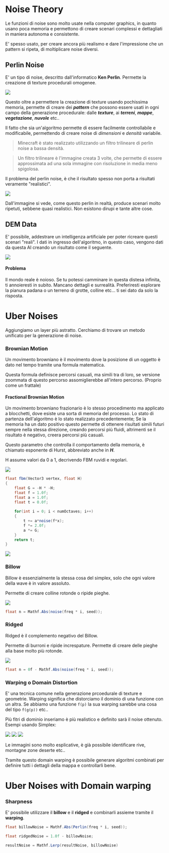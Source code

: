 # Noise Theory
Le funzioni di noise sono molto usate nella computer graphics, in quanto usano poca memoria e permettono di creare scenari complessi e dettagliati in maniera autonoma e consistente. 

E' spesso usato, per creare ancora più realismo e dare l'impressione che un pattern si ripeta, di moltiplicare noise diversi. 

## Perlin Noise
E' un tipo di noise, descritto dall'informatico **Ken Perlin**. Permette la creazione di texture procedurali omogenee.

![](Images/Pasted%20image%2020210517123243.png)

Questo oltre a permettere la creazione di texture usando pochissima memoria, permette di creare dei ***pattern*** che possono essere usati in ogni campo della generazione procedurale: dalle ***texture***, ai ***terreni***, ***mappe***, ***vegetazione***, ***nuvole*** etc..

Il fatto che sia un'algoritmo permette di essere facilmente controllabile e modificabile, permettendo di creare noise di *dimensioni* e *densità* variabile.

> Minecraft è stato realizzato utilizzando un filtro trilineare di perlin noise a bassa densità. 

> Un filtro trilineare è l'immagine creata 3 volte, che permette di essere approssimata ad una sola immagine con risoluzione in media meno spigolosa.

Il problema del perlin noise, è che il risultato spesso non porta a risultati veramente "realistici". 

![](Images/Pasted%20image%2020210517122319.png)

Dall'immagine si vede, come questo perlin in realtà, produce scenari molto ripetuti, sebbene quasi realistici. 
Non esistono dirupi e tante altre cose. 

## DEM Data
E' possibile, addestrare un intelligenza artificiale per poter ricreare questi scenari "reali". I dati in ingresso dell'algoritmo, in questo caso, vengono dati da questa AI creando un risultato come il seguente.

![](Images/Pasted%20image%2020210517122742.png)

#### Problema
Il mondo reale è noioso. Se tu potessi camminare in questa distesa infinita, ti annoieresti in subito. Mancano dettagli e surrealità. Preferiresti esplorare la pianura padana o un terreno di grotte, colline etc... ti sei dato da solo la risposta.

# Uber Noises
Aggiungiamo un layer più astratto. Cerchiamo di trovare un metodo unificato per la generazione di noise.  

### Brownian Motion 
Un movimento browniano è il movimento dove la posizione di un oggetto è dato nel tempo tramite una formula matematica. 

Questa formula definisce percorsi casuali, ma simili tra di loro, se versione zoommata di questo percorso assomiglierebbe all'intero percorso. 
(Proprio come un frattale)

#### Fractional Brownian Motion
Un movimento browniano frazionario è lo stesso procedimento ma applicato a blocchetti, dove esiste una sorta di memoria del processo. Lo stato di partenza dell'algoritmo è lo stato realizzato precedentemente; Se la memoria ha un dato positivo questo permette di ottenere risultati simili futuri sempre nella stessa direzione, creando percorsi più fluidi, altrimenti se il risultato è negativo, creera percorsi più casuali.

Questo parametro che controlla il comportamento della memoria, è chiamato esponente di Hurst, abbreviato anche in ***H***.

H assume valori da 0 a 1, decrivendo FBM ruvidi e regolari.

![](https://www.iquilezles.org/www/articles/fbm/gfx09.gif)

```cs
float fbm(Vector3 vertex, float H)
{
	float G = -H * -H;
	float f = 1.0f;
	float a = 1.0f;
	float t = 0.0f;
	
	for(int i = 0; i < numOctaves; i++)
	{
		t += a*noise(f*x);
		f *= 2.0f;
		a *= G;
	}
	return t;
}
```

![](Images/Pasted%20image%2020210517123745.png)

### Billow
Billow è essenzialmente la stessa cosa del simplex, solo che ogni valore della wave è in valore assoluto.

Permette di creare colline rotonde o ripide pieghe. 

![](Images/Pasted%20image%2020210517124219.png)

```cs
float n = Mathf.Abs(noise(freq * i, seed));
```

### Ridged
Ridged è il complemento negativo del Billow.

Permette di burroni e ripide increspature. Permette di creare delle pieghe alla base molto più rotonde.

![](Images/Pasted%20image%2020210517124514.png)

```cs
float n = 0f - Mathf.Abs(noise(freq * i, seed));
```

###  Warping o Domain Distortion
E' una tecnica comune nella generazione prcoedurale di texture e geometrie. 
Warping significa che distorciamo il dominio di una funzione con un altra. Se abbiamo una funzione `f(p)` la sua warping sarebbe una cosa del tipo `f(g(p))` etc..

Più fitri di dominio inseriamo è più realistico e definito sarà il noise ottenuto. Esempi usando Simplex:

![](Images/Pasted%20image%2020210517130603.png)
![](Images/Pasted%20image%2020210517130612.png)
![](Images/Pasted%20image%2020210517130624.png)

Le immagini sono molto esplicative, è già possibile identificare rive, montagne zone deserte etc..

Tramite questo domain warping è possibile generare algoritmi combinati per definire tutti i dettagli della mappa e controllarli bene.

# Uber Noises with Domain warping

### Sharpness
E' possibile utilizzare il **billow** e il **ridged** e combinarli assieme tramite il **warping**.

```cs
float billowNoise = Mathf.Abs(Perlin(freq * i, seed));

float ridgedNoise = 1.0f - billowNoise;

resultNoise = Mathf.Lerp(resultNoise, billowNoise)
```